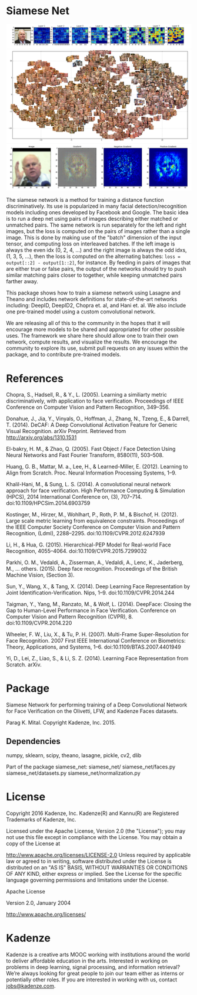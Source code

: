 # Siamese Net

![images/layers.png](images/layers.png)
![images/embedding.png](images/embedding.png)
![images/gradient.png](images/gradient.png)

The siamese network is a method for training a distance function discriminatively.  Its use is popularized in many facial detection/recognition models including ones developed by Facebook and Google.  The basic idea is to run a deep net using pairs of images describing either matched or unmatched pairs.  The same network is run separately for the left and right images, but the loss is computed on the pairs of images rather than a single image.  This is done by making use of the "batch" dimension of the input tensor, and computing loss on interleaved batches.  If the left image is always the even idx (0, 2, 4, ...) and the right image is always the odd idxs, (1, 3, 5, ...), then the loss is computed on the alternating batches: `loss = output[::2] - output[1::2]`, for instance.  By feeding in pairs of images that are either true or false pairs, the output of the networks should try to push similar matching pairs closer to together, while keeping unmatched pairs farther away.

This package shows how to train a siamese network using Lasagne and Theano and includes network definitions for state-of-the-art networks including: DeepID, DeepID2, Chopra et. al, and Hani et. al.  We also include one pre-trained model using a custom convolutional network.

We are releasing all of this to the community in the hopes that it will encourage more models to be shared and appropriated for other possible uses.  The framework we share here should allow one to train their own network, compute results, and visualize the results.  We encourage the community to explore its use, submit pull requests on any issues within the package, and to contribute pre-trained models.

# References

Chopra, S., Hadsell, R., & Y., L. (2005). Learning a similiarty metric discriminatively, with application to face verification. Proceedings of IEEE Conference on Computer Vision and Pattern Recognition, 349–356.

Donahue, J., Jia, Y., Vinyals, O., Hoffman, J., Zhang, N., Tzeng, E., & Darrell, T. (2014). DeCAF: A Deep Convolutional Activation Feature for Generic Visual Recognition. arXiv Preprint. Retrieved from http://arxiv.org/abs/1310.1531

El-bakry, H. M., & Zhao, Q. (2005). Fast Object / Face Detection Using Neural Networks and Fast Fourier Transform, 8580(11), 503–508.

Huang, G. B., Mattar, M. a., Lee, H., & Learned-Miller, E. (2012). Learning to Align from Scratch. Proc. Neural Information Processing Systems, 1–9.

Khalil-Hani, M., & Sung, L. S. (2014). A convolutional neural network approach for face verification. High Performance Computing & Simulation (HPCS), 2014 International Conference on, (3), 707–714. doi:10.1109/HPCSim.2014.6903759

Kostinger, M., Hirzer, M., Wohlhart, P., Roth, P. M., & Bischof, H. (2012). Large scale metric learning from equivalence constraints. Proceedings of the IEEE Computer Society Conference on Computer Vision and Pattern Recognition, (Ldml), 2288–2295. doi:10.1109/CVPR.2012.6247939

Li, H., & Hua, G. (2015). Hierarchical-PEP Model for Real-world Face Recognition, 4055–4064. doi:10.1109/CVPR.2015.7299032

Parkhi, O. M., Vedaldi, A., Zisserman, A., Vedaldi, A., Lenc, K., Jaderberg, M., … others. (2015). Deep face recognition. Proceedings of the British Machine Vision, (Section 3).

Sun, Y., Wang, X., & Tang, X. (2014). Deep Learning Face Representation by Joint Identification-Verification. Nips, 1–9. doi:10.1109/CVPR.2014.244

Taigman, Y., Yang, M., Ranzato, M., & Wolf, L. (2014). DeepFace: Closing the Gap to Human-Level Performance in Face Verification. Conference on Computer Vision and Pattern Recognition (CVPR), 8. doi:10.1109/CVPR.2014.220

Wheeler, F. W., Liu, X., & Tu, P. H. (2007). Multi-Frame Super-Resolution for Face Recognition. 2007 First IEEE International Conference on Biometrics: Theory, Applications, and Systems, 1–6. doi:10.1109/BTAS.2007.4401949

Yi, D., Lei, Z., Liao, S., & Li, S. Z. (2014). Learning Face Representation from Scratch. arXiv.

# Package

Siamese Network for performing training of a Deep Convolutional
Network for Face Verification on the Olivetti, LFW, and Kadenze
Faces datasets.

Parag K. Mital. Copyright Kadenze, Inc. 2015.

Dependencies
------------
numpy, sklearn, scipy, theano, lasagne, pickle, cv2, dlib

Part of the package siamese_net:
siamese_net/
siamese_net/faces.py
siamese_net/datasets.py
siamese_net/normalization.py

# License

Copyright 2016 Kadenze, Inc.
Kadenze(R) and Kannu(R) are Registered Trademarks
of Kadenze, Inc.


Licensed under the Apache License, Version 2.0 (the "License"); you may not use this file except in compliance with the License. You may obtain a copy of the License at

http://www.apache.org/licenses/LICENSE-2.0
Unless required by applicable law or agreed to in writing, software distributed under the License is distributed on an "AS IS" BASIS, WITHOUT WARRANTIES OR CONDITIONS OF ANY KIND, either express or implied. See the License for the specific language governing permissions and limitations under the License.

Apache License

Version 2.0, January 2004

http://www.apache.org/licenses/

# Kadenze

Kadenze is a creative arts MOOC working with institutions around the world to deliver affordable education in the arts.  Interested in working on problems in deep learning, signal processing, and information retrieval?  We’re always looking for great people to join our team either as interns or potentially other roles. If you are interested in working with us, contact jobs@kadenze.com.
